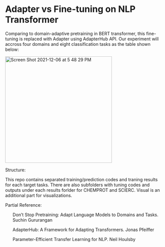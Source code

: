 # Adapter vs Fine-tuning on NLP Transformer
<p>Comparing to domain-adaptive pretraining in BERT transformer, this fine-tuning is replaced with Adapter using AdapterHub API. Our experiment will accross four domains and eight classification tasks as the table shown below:</p>
<img width="342" alt="Screen Shot 2021-12-06 at 5 48 29 PM" src="https://user-images.githubusercontent.com/32077985/144969779-48eef733-d9e1-4be5-bc9c-62e0f4bde332.png">

<p>Structure:</p>
<p>This repo contains separated training/prediction codes and traning results for each target tasks. There are also subfolders with tuning codes and outputs under each results forlder for CHEMPROT and SCIERC. Visual is an additional part for visualizations. </p>

<p>Partial Reference:</p>
<ol>Don’t Stop Pretraining: Adapt Language Models to Domains and Tasks. Suchin Gururangan</ol>
<ol>AdapterHub: A Framework for Adapting Transformers. Jonas Pfeiffer</ol>
<ol>Parameter-Efficient Transfer Learning for NLP. Neil Houlsby</ol>
